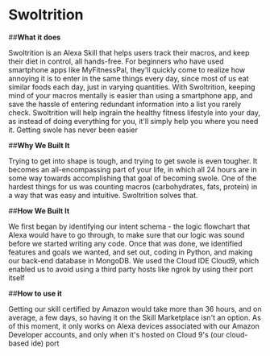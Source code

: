 # Swoltrition


##**What it does**

Swoltrition is an Alexa Skill that helps users track their macros, and keep their diet in control, all hands-free. For beginners who have used smartphone apps like MyFitnessPal, they'll quickly come to realize how annoying it is to enter in the same things every day, since most of us eat similar foods each day, just in varying quantities. With Swoltrition, keeping mind of your macros mentally is easier than using a smartphone app, and save the hassle of entering redundant information into a list you rarely check. Swoltrition will help ingrain the healthy fitness lifestyle into your day, as instead of doing everything for you, it'll simply help you where you need it. Getting swole has never been easier 

##**Why We Built It**

Trying to get into shape is tough, and trying to get swole is even tougher. It becomes an all-encompassing part of your life, in which all 24 hours are in some way towards accomplishing that goal of becoming swole. One of the hardest things for us was counting macros (carbohydrates, fats, protein) in a way that was easy and intuitive. Swoltrition solves that.

##**How We Built It**

We first began by identifying our intent schema - the logic flowchart that Alexa would have to go through, to make sure that our logic was sound before we started writing any code. Once that was done, we identified features and goals we wanted, and set out, coding in Python, and making our back-end database in MongoDB. We used the Cloud IDE Cloud9, which enabled us to avoid using a third party hosts like ngrok by using their port itself

##**How to use it**

Getting our skill certified by Amazon would take more than 36 hours, and on average, a few days, so having it on the Skill Marketplace isn't an option. As of this moment, it only works on Alexa devices associated with our Amazon Developer accounts, and only when it's hosted on Cloud 9's (our cloud-based ide) port
